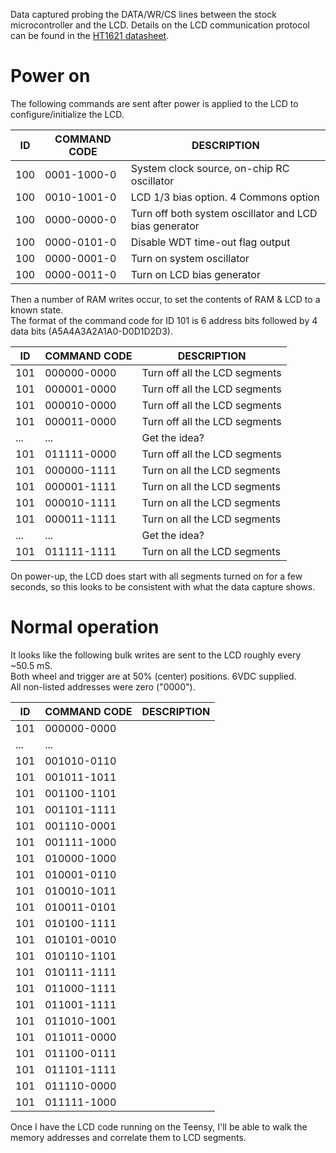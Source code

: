 Data captured probing the DATA/WR/CS lines between the stock microcontroller and the LCD.
Details on the LCD communication protocol can be found in the [HT1621 datasheet](https://www.seeedstudio.com/document/HT1621.pdf).

# Power on
The following commands are sent after power is applied to the LCD to configure/initialize the LCD.  

| ID  | COMMAND CODE | DESCRIPTION |
| --- | ------------ | ----------- |
| 100 | 0001-1000-0  | System clock source, on-chip RC oscillator |
| 100 | 0010-1001-0  | LCD 1/3 bias option. 4 Commons option |
| 100 | 0000-0000-0  | Turn off both system oscillator and LCD bias generator |
| 100 | 0000-0101-0  | Disable WDT time-out flag output |
| 100 | 0000-0001-0  | Turn on system oscillator |
| 100 | 0000-0011-0  | Turn on LCD bias generator |

Then a number of RAM writes occur, to set the contents of RAM & LCD to a known state.  
The format of the command code for ID 101 is 6 address bits followed by 4 data bits (A5A4A3A2A1A0-D0D1D2D3).

| ID  | COMMAND CODE | DESCRIPTION |
| --- | ------------ | ----------- |
| 101 | 000000-0000  | Turn off all the LCD segments |
| 101 | 000001-0000  | Turn off all the LCD segments |
| 101 | 000010-0000  | Turn off all the LCD segments |
| 101 | 000011-0000  | Turn off all the LCD segments |
| ... | ...          | Get the idea? |
| 101 | 011111-0000  | Turn off all the LCD segments |
| 101 | 000000-1111  | Turn on all the LCD segments |
| 101 | 000001-1111  | Turn on all the LCD segments |
| 101 | 000010-1111  | Turn on all the LCD segments |
| 101 | 000011-1111  | Turn on all the LCD segments |
| ... | ...          | Get the idea? |
| 101 | 011111-1111  | Turn on all the LCD segments |

On power-up, the LCD does start with all segments turned on for a few seconds, so this looks to be consistent with what the data capture shows.


# Normal operation
It looks like the following bulk writes are sent to the LCD roughly every ~50.5 mS.  
Both wheel and trigger are at 50% (center) positions. 6VDC supplied.  
All non-listed addresses were zero ("0000").  

| ID  | COMMAND CODE | DESCRIPTION |
| --- | ------------ | ----------- |
| 101 | 000000-0000  | |
| ... | ...  | |
| 101 | 001010-0110  | |
| 101 | 001011-1011  | |
| 101 | 001100-1101  | |
| 101 | 001101-1111  | |
| 101 | 001110-0001  | |
| 101 | 001111-1000  | |
| 101 | 010000-1000  | |
| 101 | 010001-0110  | |
| 101 | 010010-1011  | |
| 101 | 010011-0101  | |
| 101 | 010100-1111  | |
| 101 | 010101-0010  | |
| 101 | 010110-1101  | |
| 101 | 010111-1111  | |
| 101 | 011000-1111  | |
| 101 | 011001-1111  | |
| 101 | 011010-1001  | |
| 101 | 011011-0000  | |
| 101 | 011100-0111  | |
| 101 | 011101-1111  | |
| 101 | 011110-0000  | |
| 101 | 011111-1000  | |



Once I have the LCD code running on the Teensy, I'll be able to walk the memory addresses and correlate them to LCD segments.

